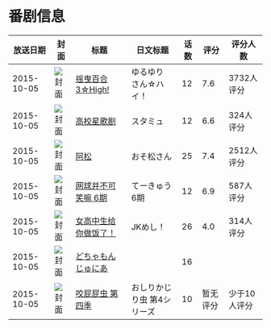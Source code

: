 # 番剧信息

|放送日期|封面|标题|日文标题|话数|评分|评分人数|
|---|---|---|---|---|---|---|
|2015-10-05|![封面](https://lain.bgm.tv/pic/cover/c/3e/f2/127573_HfPRJ.jpg)|[摇曳百合 3☆High!](https://bangumi.tv/subject/127573)|ゆるゆり さん☆ハイ！|12|7.6|3732人评分|
|2015-10-05|![封面](https://lain.bgm.tv/pic/cover/c/78/dd/129007_Wfe9L.jpg)|[高校星歌剧](https://bangumi.tv/subject/129007)|スタミュ|12|6.6|324人评分|
|2015-10-05|![封面](https://lain.bgm.tv/pic/cover/c/c0/fe/139408_yqY6B.jpg)|[阿松](https://bangumi.tv/subject/139408)|おそ松さん|25|7.4|2512人评分|
|2015-10-05|![封面](https://lain.bgm.tv/pic/cover/c/c0/08/143751_XIJED.jpg)|[网球并不可笑嘛 6期](https://bangumi.tv/subject/143751)|てーきゅう 6期|12|6.9|587人评分|
|2015-10-05|![封面](https://lain.bgm.tv/pic/cover/c/49/2e/146162_UxxR6.jpg)|[女高中生给你做饭了！](https://bangumi.tv/subject/146162)|JKめし！|26|4.0|314人评分|
|2015-10-05|![封面](https://lain.bgm.tv/pic/cover/c/91/5c/209643_5KVnU.jpg)|[どちゃもん じゅにあ](https://bangumi.tv/subject/209643)||16|||
|2015-10-05|![封面](https://lain.bgm.tv/pic/cover/c/d0/18/209653_2tqT7.jpg)|[咬屁屁虫 第四季](https://bangumi.tv/subject/209653)|おしりかじり虫 第4シリーズ|10|暂无评分|少于10人评分|
